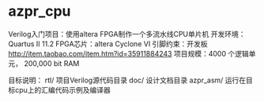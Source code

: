 azpr_cpu
========

Verilog入门项目：使用altera FPGA制作一个多流水线CPU单片机
开发环境：Quartus II 11.2
FPGA芯片：altera Cyclone VI
引脚约束：开发板 http://item.taobao.com/item.htm?id=35911884243
项目规模：4000 个逻辑单元， 200,000 bit RAM

目标说明：
rtl/       项目Verilog源代码目录
doc/       设计文档目录
azpr_asm/  运行在目标cpu上的汇编代码示例及编译器 